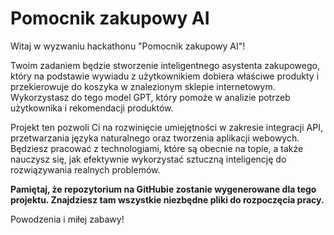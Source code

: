 # Pomocnik zakupowy AI

Witaj w wyzwaniu hackathonu "Pomocnik zakupowy AI"! 

Twoim zadaniem będzie stworzenie inteligentnego asystenta zakupowego, który na podstawie wywiadu z użytkownikiem dobiera właściwe produkty i przekierowuje do koszyka w znalezionym sklepie internetowym. Wykorzystasz do tego model GPT, który pomoże w analizie potrzeb użytkownika i rekomendacji produktów.

Projekt ten pozwoli Ci na rozwinięcie umiejętności w zakresie integracji API, przetwarzania języka naturalnego oraz tworzenia aplikacji webowych. Będziesz pracować z technologiami, które są obecnie na topie, a także nauczysz się, jak efektywnie wykorzystać sztuczną inteligencję do rozwiązywania realnych problemów.

**Pamiętaj, że repozytorium na GitHubie zostanie wygenerowane dla tego projektu. Znajdziesz tam wszystkie niezbędne pliki do rozpoczęcia pracy.**

Powodzenia i miłej zabawy!